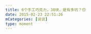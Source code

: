 ```yaml
---
title: 6个手工巧克力，30块，是有多坑？😞
date: 2015-02-23 22:51:26
mCategories: [说说]
type: moment
---
```


<div id="pics-20150223225126"></div>

<script>
var data = [
    {"link": "2015-02-23_000000.webp", "type": "shuoshuo"},
    {"link": "2015-02-23_000001.webp", "type": "shuoshuo"}
];
picsRender(data, "pics-20150223225126");
</script>
